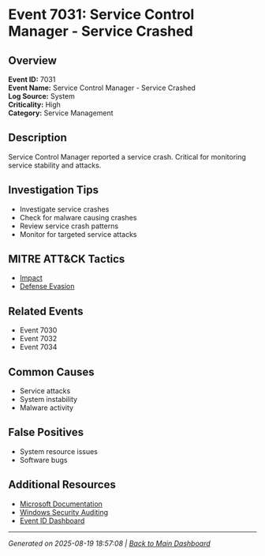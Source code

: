 # Event 7031: Service Control Manager - Service Crashed

## Overview
**Event ID:** 7031  
**Event Name:** Service Control Manager - Service Crashed  
**Log Source:** System  
**Criticality:** High  
**Category:** Service Management  

## Description
Service Control Manager reported a service crash. Critical for monitoring service stability and attacks.

## Investigation Tips
- Investigate service crashes
- Check for malware causing crashes
- Review service crash patterns
- Monitor for targeted service attacks

## MITRE ATT&CK Tactics
- [Impact](https://attack.mitre.org/tactics/TA0040/)
- [Defense Evasion](https://attack.mitre.org/tactics/TA0005/)

## Related Events
- Event 7030
- Event 7032
- Event 7034

## Common Causes
- Service attacks
- System instability
- Malware activity

## False Positives
- System resource issues
- Software bugs

## Additional Resources
- [Microsoft Documentation](https://learn.microsoft.com/en-us/windows/win32/services/service-control-manager)
- [Windows Security Auditing](https://learn.microsoft.com/en-us/windows/security/threat-protection/auditing/audit-events)
- [Event ID Dashboard](../index.html)

---
*Generated on 2025-08-19 18:57:08 | [Back to Main Dashboard](../index.html)*
